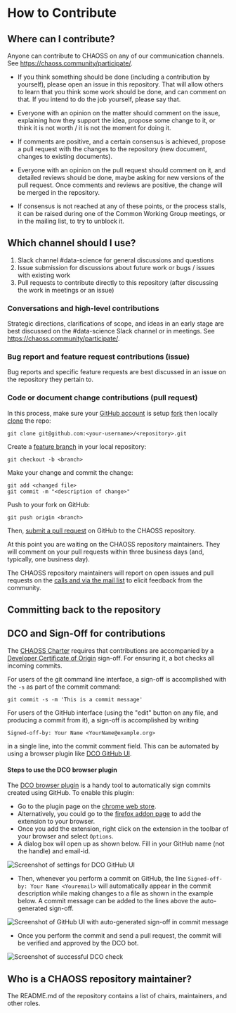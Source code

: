 # How to Contribute

## Where can I contribute?

Anyone can contribute to CHAOSS on any of our communication channels. See <https://chaoss.community/participate/>.

* If you think something should be done (including a contribution by yourself), please open an issue in this repository. That will allow others to learn that you think some work should be done, and can comment on that. If you intend to do the job yourself, please say that.

* Everyone with an opinion on the matter should comment on the issue, explaining how they support the idea, propose some change to it, or think it is not worth / it is not the moment for doing it.

* If comments are positive, and a certain consensus is achieved, propose a pull request with the changes to the repository (new document, changes to existing documents).

* Everyone with an opinion on the pull request should comment on it, and detailed reviews should be done, maybe asking for new versions of the pull request. Once comments and reviews are positive, the change will be merged in the repository.

* If consensus is not reached at any of these points, or the process stalls, it can be raised during one of the Common Working Group meetings, or in the mailing list, to try to unblock it.

## Which channel should I use?
1. Slack channel #data-science for general discussions and questions
2. Issue submission for discussions about future work or bugs / issues with existing work
3. Pull requests to contribute directly to this repository (after discussing the work in meetings or an issue)

### Conversations and high-level contributions

Strategic directions, clarifications of scope, and ideas in an early stage are best discussed on the #data-science Slack channel or in meetings. See <https://chaoss.community/participate/>.

### Bug report and feature request contributions (issue)

Bug reports and specific feature requests are best discussed in an issue on the repository they pertain to.

### Code or document change contributions (pull request)

In this process, make sure your [GitHub account][ssh] is setup [fork][fork] then locally [clone][clone] the repo:

    git clone git@github.com:<your-username>/<repository>.git

Create a [feature branch][fb] in your local repository:

    git checkout -b <branch>

Make your change and commit the change:

    git add <changed file>
    git commit -m "<description of change>"

Push to your fork on GitHub:

    git push origin <branch>

Then, [submit a pull request][pr] on GitHub to the CHAOSS repository.

[ssh]: https://help.github.com/articles/connecting-to-github-with-ssh/
[fork]: https://help.github.com/articles/fork-a-repo/
[fb]: https://www.atlassian.com/git/tutorials/comparing-workflows/feature-branch-workflow
[pr]: https://github.com/thoughtbot/factory_girl_rails/compare/
[clone]: https://help.github.com/articles/cloning-a-repository/

At this point you are waiting on the CHAOSS repository maintainers. They will comment on your pull requests
within three business days (and, typically, one business day).

The CHAOSS repository maintainers will report on open issues and pull requests on the [calls and via the mail list][participate] to elicit feedback from the community.

[participate]: https://chaoss.community/participate/

## Committing back to the repository
## DCO and Sign-Off for contributions

The [CHAOSS Charter](https://github.com/chaoss/governance/blob/master/project-charter.md) requires that contributions
are accompanied by a [Developer Certificate of Origin](http://developercertificate.org) sign-off.
For ensuring it, a bot checks all incoming commits.

For users of the git command line interface, a sign-off is accomplished with the `-s` as part of the commit command: 

```
git commit -s -m 'This is a commit message'
```

For users of the GitHub interface (using the "edit" button on any file, and producing a commit from it),
a sign-off is accomplished by writing

```
Signed-off-by: Your Name <YourName@example.org>
```

in a single line, into the commit comment field. This can be automated by using a browser plugin like
[DCO GitHub UI](https://github.com/scottrigby/dco-gh-ui).

#### Steps to use the DCO browser plugin
The  [DCO browser plugin](https://github.com/scottrigby/dco-gh-ui) is a handy tool to automatically sign commits created using GitHub. 
To enable this plugin: 

- Go to the plugin page on the [chrome web store](https://chrome.google.com/webstore/detail/dco-github-ui/onhgmjhnaeipfgacbglaphlmllkpoijo).
- Alternatively, you could go to the [firefox addon page](https://addons.mozilla.org/en-US/firefox/addon/scott-rigby/) to add the extension to your browser.
- Once you add the extension, right click on the extension in the toolbar of your browser and select `Options`. 
- A dialog box will open up as shown below. Fill in your GitHub name (not the handle) and email-id. 

 ![Screenshot of settings for DCO GitHub UI](https://user-images.githubusercontent.com/31214064/55411911-194c8500-5584-11e9-8b56-c8f94b6fa213.png)

- Then, whenever you perform a commit on GitHub, the line `Signed-off-by: Your Name <Youremail>` will automatically appear in the commit description while making changes to a file as shown in the example below. A commit message can be added to the lines above the auto-generated sign-off. 

![Screenshot of GitHub UI with auto-generated sign-off in commit message](https://user-images.githubusercontent.com/31214064/55423206-127d3c80-559b-11e9-9a5e-6300105b8858.png)

- Once you perform the commit and send a pull request, the commit will be verified and approved by the DCO bot. 

 ![Screenshot of successful DCO check](https://user-images.githubusercontent.com/31214064/55415829-5f591700-558b-11e9-93ae-07b0ed432a53.png)



## Who is a CHAOSS repository maintainer?

The README.md of the repository contains a list of chairs, maintainers, and other roles. 

